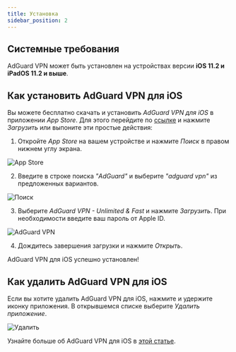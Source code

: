```yaml
---
title: Установка
sidebar_position: 2
---
```


## Системные требования

AdGuard VPN может быть установлен на устройствах версии **iOS 11.2 и iPadOS 11.2 и выше**.

## Как установить AdGuard VPN для iOS

Вы можете бесплатно скачать и установить *AdGuard VPN для iOS* в приложении *App Store*. Для этого перейдите по [ссылке](https://agrd.io/ios_vpn) и нажмите *Загрузить* или выпоните эти простые действия:

1. Откройте *App Store* на вашем устройстве и нажмите *Поиск* в правом нижнем углу экрана.

![App Store](https://cdn.adguard.com/content/kb/vpn/ios/app-store-ru.png)

2. Введите в строке поиска *"AdGuard"* и выберите *"adguard vpn"* из предложенных вариантов.

![Поиск](https://cdn.adguard.com/content/kb/vpn/ios/search-ru.png)

3. Выберите *AdGuard VPN - Unlimited & Fast* и нажмите *Загрузить*. При необходимости введите ваш пароль от Apple ID.

![AdGuard VPN](https://cdn.adguard.com/content/kb/vpn/ios/adguard-vpn-ru.png)

4. Дождитесь завершения загрузки и нажмите *Открыть*.

AdGuard VPN для iOS успешно установлен!

## Как удалить AdGuard VPN для iOS

Если вы хотите удалить AdGuard VPN для iOS, нажмите и удержите иконку приложения. В открывшемся списке выберите *Удалить приложение*.

![Удалить](https://cdn.adguard.com/content/kb/vpn/ios/uninstall-ru.png)

Узнайте больше об AdGuard VPN для iOS в [этой статье](overview.md).
